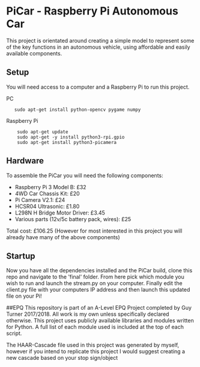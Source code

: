 # PiCar - Raspberry Pi Autonomous Car

This project is orientated around creating a simple model to represent some of the key functions in an autonomous vehicle, using affordable and easily available components.

## Setup
You will need access to a computer and a Raspberry Pi to run this project.

PC

       sudo apt-get install python-opencv pygame numpy 

Raspberry Pi

        sudo apt-get update
        sudo apt-get -y install python3-rpi.gpio
        sudo apt-get install python3-picamera

## Hardware
To assemble the PiCar you will need the following components:

* Raspberry Pi 3 Model B:  £32
* 4WD Car Chassis Kit: £20
* Pi Camera V2.1: £24
* HCSR04 Ultrasonic: £1.80
* L298N H Bridge Motor Driver: £3.45
* Various parts (12v/5c battery pack, wires): £25

Total cost: £106.25
(However for most interested in this project you will already have many of the above components)

## Startup
Now you have all the dependencies installed and the PiCar build, clone this repo and navigate to the 'final' folder. From here pick which module you wish to run and launch the stream.py on your computer. Finally edit the client.py file with your computers IP address and then launch this updated file on your Pi!


##EPQ
This repository is part of an A-Level EPQ Project completed by Guy Turner 2017/2018. All work is my own unless specifically declared otherwise.
This project uses publicly available libraries and modules written for Python. A full list of each module used is included at the top of each script.

The HAAR-Cascade file used in this project was generated by myself, however if you intend to replicate this project I would suggest creating a new cascade based on your stop sign/object
